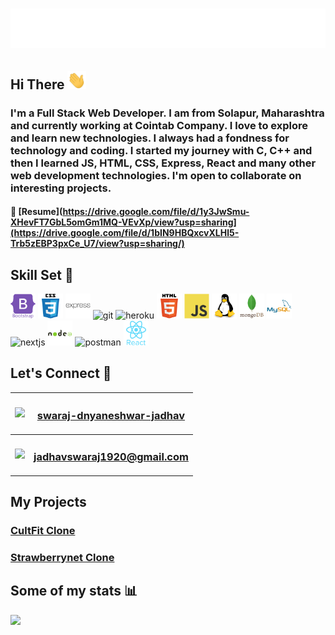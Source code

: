 <h1 align="center">
  <img src="https://github.com/swaraj54/swaraj54/blob/main/name.svg" alt="Swaraj Jadhav" />
</h1>

<h2>Hi There <img  src="https://raw.githubusercontent.com/ABSphreak/ABSphreak/master/gifs/Hi.gif" width="30px"></h2>

### I'm a **Full Stack Web Developer**. I am from Solapur, Maharashtra and currently working at Cointab Company. I love to explore and learn new technologies. I always had a fondness for technology and coding. I started my journey with C, C++ and then I learned JS, HTML, CSS, Express, React and many other web development technologies. I'm open to collaborate on interesting projects.

#### 📄 [Resume](https://drive.google.com/file/d/1y3JwSmu-XHevFT7GbL5omGm1MQ-VEvXp/view?usp=sharing](https://drive.google.com/file/d/1bIN9HBQxcvXLHl5-Trb5zEBP3pxCe_U7/view?usp=sharing/)

## Skill Set :muscle:

<img src="https://raw.githubusercontent.com/devicons/devicon/master/icons/bootstrap/bootstrap-plain-wordmark.svg" alt="bootstrap" width="40" height="40"/> <img src="https://raw.githubusercontent.com/devicons/devicon/master/icons/css3/css3-original-wordmark.svg" alt="css3" width="40" height="40"/> <img src="https://raw.githubusercontent.com/devicons/devicon/master/icons/express/express-original-wordmark.svg" alt="express" width="40" height="40"/> <img src="https://www.vectorlogo.zone/logos/git-scm/git-scm-icon.svg" alt="git" width="40" height="40"/> <img src="https://www.vectorlogo.zone/logos/heroku/heroku-icon.svg" alt="heroku" width="40" height="40"/> <img src="https://raw.githubusercontent.com/devicons/devicon/master/icons/html5/html5-original-wordmark.svg" alt="html5" width="40" height="40"/> <img src="https://raw.githubusercontent.com/devicons/devicon/master/icons/javascript/javascript-original.svg" alt="javascript" width="40" height="40"/> <img src="https://raw.githubusercontent.com/devicons/devicon/master/icons/linux/linux-original.svg" alt="linux" width="40" height="40"/> <img src="https://raw.githubusercontent.com/devicons/devicon/master/icons/mongodb/mongodb-original-wordmark.svg" alt="mongodb" width="40" height="40"/> <img src="https://raw.githubusercontent.com/devicons/devicon/master/icons/mysql/mysql-original-wordmark.svg" alt="mysql" width="40" height="40"/> <img src="https://cdn.worldvectorlogo.com/logos/nextjs-2.svg" alt="nextjs" width="40" height="40"/> <img src="https://raw.githubusercontent.com/devicons/devicon/master/icons/nodejs/nodejs-original-wordmark.svg" alt="nodejs" width="40" height="40"/> <img src="https://www.vectorlogo.zone/logos/getpostman/getpostman-icon.svg" alt="postman" width="40" height="40"/> <img src="https://raw.githubusercontent.com/devicons/devicon/master/icons/react/react-original-wordmark.svg" alt="react" width="40" height="40"/>

## Let's Connect :handshake:

<img src="https://cdn2.iconfinder.com/data/icons/social-media-2285/512/1_Linkedin_unofficial_colored_svg-128.png" width="30">|<h3><a href="https://www.linkedin.com/in/swarajjadhav/">swaraj-dnyaneshwar-jadhav</a></h3>
|--|--|
<img src="https://upload.wikimedia.org/wikipedia/commons/7/7e/Gmail_icon_%282020%29.svg" width="30">|<h3>jadhavswaraj1920@gmail.com</h3>

## My Projects

### [CultFit Clone](https://masaicult.herokuapp.com/)

### [Strawberrynet Clone](https://strawberrynet.vercel.app/)

## Some of my stats :bar_chart:

<img src="https://github-readme-stats.vercel.app/api?username=swaraj54&show_icons=true&theme=radical&include_all_commits=true">

<br>

